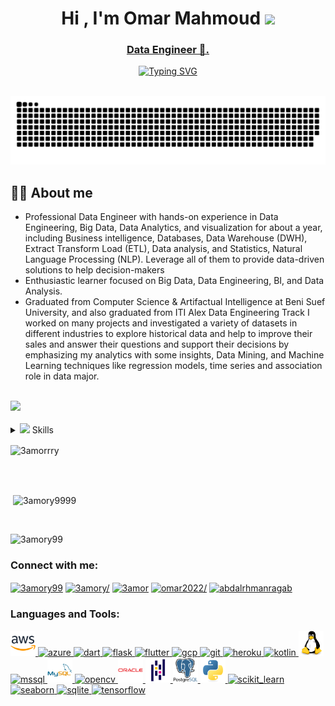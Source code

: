 <h1 align="center">Hi , I'm Omar Mahmoud <img src="https://media.giphy.com/media/hvRJCLFzcasrR4ia7z/giphy.gif" width="35"></h1>
<p align="center">
  <a href="https://www.linkedin.com/in/omar-mahmoud-5bb616175/"><h3 align="center">Data Engineer 🌟.</h3></a>
</p>

<p align="center">
  <a href="https://git.io/typing-svg"><img src="https://readme-typing-svg.demolab.com/?font=Fira+Code&pause=1000&color=8D3082&center=true&vCenter=true&width=435&lines=This+is+Omar+Mahmoud;Data+Engineer;ITI+Graduated+%3A)" alt="Typing SVG" /></a>
</p>
<br>
<div align="center">
  <a href="https://1999azzar.github.io/1999AZZAR/">
  <img  src="https://github.com/1999AZZAR/1999AZZAR/blob/main/resources/img/grid-snake.svg"
       alt="snake" /></a>
</div>


## :sassy_man:  About me

* Professional Data Engineer with hands-on experience in Data Engineering, Big Data, Data Analytics, and visualization for about a year, including Business intelligence, Databases, Data Warehouse (DWH), Extract Transform Load (ETL), Data analysis, and Statistics, Natural Language Processing (NLP). Leverage all of them to provide data-driven solutions to help decision-makers
* Enthusiastic learner focused on Big Data, Data Engineering, BI, and Data Analysis.
* Graduated from Computer Science & Artifactual Intelligence at Beni Suef University, and also graduated from ITI Alex Data Engineering Track I worked on many projects and investigated a variety of datasets in different industries to explore historical data and help to improve their sales and answer their questions and support their decisions by emphasizing my analytics with some insights, Data Mining, and Machine Learning techniques like regression models, time series and association role in data major.

<br>
<img src="https://user-images.githubusercontent.com/73097560/115834477-dbab4500-a447-11eb-908a-139a6edaec5c.gif"><br><br>

<details>
  <summary font-size = 50><picture><img src="https://media2.giphy.com/media/QssGEmpkyEOhBCb7e1/giphy.gif?cid=ecf05e47a0n3gi1bfqntqmob8g9aid1oyj2wr3ds3mg700bl&rid=giphy.gif" width = 20px></picture> Skills</summary>
<div>
<samp>

 <p align="center">
 

- **Programming Languages**:
    
    ![Python](https://img.shields.io/badge/Python%20-%2314354C.svg?style=for-the-badge&logo=python&logoColor=white)
    ![Java](https://img.shields.io/badge/Java-ED8B00?style=for-the-badge&logo=openjdk&logoColor=white)
    ![SQL](https://img.shields.io/badge/C%20-%232370ED.svg?style=for-the-badge&logo=c&logoColor=white)


<br>   

- **Data Engineering**:

    ![PL/SQL](https://img.shields.io/badge/PL/SQL-F80000?style=for-the-badge&logo=Oracle&logoColor=white)
    ![BigDataConcepts](https://img.shields.io/badge/BigDataConcepts-E7282D?style=for-the-badge&logo=ServerFault&logoColor=white)
    ![ETL](https://img.shields.io/badge/ETL-F68D2E?style=for-the-badge&logo=GoToMeeting&logoColor=white)
    ![Data Warehouse](https://img.shields.io/badge/DataWarehouse-D9232E?style=for-the-badge&logo=MicroStrategy&logoColor=white)
    ![NoSQL](https://img.shields.io/badge/NoSQL-7764FA?style=for-the-badge&logo=Osano&logoColor=white)
    ![ApacheCassandra](https://img.shields.io/badge/ApacheCassandra-1287B1?style=for-the-badge&logo=ApacheCassandra&logoColor=white)
    ![MongoDB](https://img.shields.io/badge/MongoDB-47A248?style=for-the-badge&logo=MongoDB&logoColor=white)

    
<br>

- **Data Analysis**:

   ![Microsoft SQL Server](https://img.shields.io/badge/MicrosoftSQLServer-CC2927?style=for-the-badge&logo=MicrosoftSQLServer&logoColor=white)
   ![PostgreSQL](https://img.shields.io/badge/PostgreSQL-4169E1?style=for-the-badge&logo=PostgreSQL&logoColor=white)
   ![NumPy](https://img.shields.io/badge/NumPy-013243?style=for-the-badge&logo=NumPy&logoColor=white)
   ![Pandas](https://img.shields.io/badge/Pandas-150458?style=for-the-badge&logo=pandas&logoColor=white)
  

<br>

- **Data Visualization**:

    ![PowerBI](https://img.shields.io/badge/PowerBI-F2C811?style=for-the-badge&logo=PowerBI&logoColor=white)
    ![Matplotlib](https://img.shields.io/badge/Matplotlib-0C1528?style=for-the-badge&logo=Soundcharts&logoColor=white)
    ![Seaborn](https://img.shields.io/badge/BusinessObjectWEBI-0FAAFF?style=for-the-badge&logo=SAP&logoColor=white)
    
<br>

 
 - **Server Administrations**:
    ![Windows](https://img.shields.io/badge/Windows-0078D6?style=for-the-badge&logo=windows&logoColor=white)
    ![Linux Red Hat](https://img.shields.io/badge/LinuxRedHat-EE0000?style=for-the-badge&logo=RedHat&logoColor=white)
    ![CentOS](https://img.shields.io/badge/Cent%20OS-262577?style=for-the-badge&logo=CentOS&logoColor=white)
    ![Bash Scripting](https://img.shields.io/badge/BashScripting-FCC624?style=for-the-badge&logo=Linux&logoColor=white)

<br>
 
 - **Workflow Platforms**:

    ![Airflow](https://img.shields.io/badge/Airflow-017CEE?style=for-the-badge&logo=Apache%20Airflow&logoColor=white)

    
<br>
 
 - **Version Control**:

    ![Git](https://img.shields.io/badge/Git-F05032?style=for-the-badge&logo=Git&logoColor=white)
    ![GitHub](https://img.shields.io/badge/GitHub-181717?style=for-the-badge&logo=GitHub&logoColor=white)
    ![Virtual Machines](https://img.shields.io/badge/VirtualMachines-183A61?style=for-the-badge&logo=VirtualBox&logoColor=white)
    
<br>

  - **Virtualization**:

    ![VirtualBox](https://img.shields.io/badge/VirtualBox-21416b?style=for-the-badge&logo=VirtualBox&logoColor=white)
    ![VMware Workstation](https://img.shields.io/badge/VMware-231f20?style=for-the-badge&logo=VMware&logoColor=white)
    
 <br>
 
 - **Microsoft Office Tools**:

    ![Microsoft Excel](https://img.shields.io/badge/MicrosoftExcel-217346?style=for-the-badge&logo=MicrosoftExcel&logoColor=white)
    ![Microsoft PowerPoint](https://img.shields.io/badge/MicrosoftPowerPoint-B7472A?style=for-the-badge&logo=MicrosoftPowerPoint&logoColor=white)
    ![Microsoft Word](https://img.shields.io/badge/MicrosoftWord-2B579A?style=for-the-badge&logo=MicrosoftWord&logoColor=white)
    ![Microsoft Project](https://img.shields.io/badge/MicrosoftProject-BF4722?style=for-the-badge&logo=MicrosoftOffice&logoColor=white)
    ![Microsoft OneNote](https://img.shields.io/badge/MicrosoftOneNote-7719AA?style=for-the-badge&logo=MicrosoftOneNote&logoColor=white)

 </p>
 </samp>
</div>
</details>
<p><img align="center" src="https://github-readme-stats.vercel.app/api/top-langs?username=3amory99&show_icons=true&locale=en&layout=compact" alt="3amorrry" /></p>
<br>

<br>
<p>&nbsp;<img align="center" src="https://github-readme-stats.vercel.app/api?username=3amory99&show_icons=true&locale=en" alt="3amory9999" /></p>
<br>

<p align="left"> <img src="https://komarev.com/ghpvc/?username=3amory99&label=Profile%20views&color=0e75b6&style=flat" alt="3amory99" /> </p>



<h3 align="left">Connect with me:</h3>
<p align="left">
<a href="https://twitter.com/OmarMah25544092" target="blank"><img align="center" src="https://raw.githubusercontent.com/rahuldkjain/github-profile-readme-generator/master/src/images/icons/Social/twitter.svg" alt="3amory99" height="30" width="40" /></a>
<a href="https://www.linkedin.com/in/omar-mahmoud-5bb616175/" target="blank"><img align="center" src="https://raw.githubusercontent.com/rahuldkjain/github-profile-readme-generator/master/src/images/icons/Social/linked-in-alt.svg" alt="3amory/" height="30" width="40" /></a>
<a href="https://kaggle.com/omarmahmoud111" target="blank"><img align="center" src="https://raw.githubusercontent.com/rahuldkjain/github-profile-readme-generator/master/src/images/icons/Social/kaggle.svg" alt="3amor" height="30" width="40" /></a>
<a href="https://fb.com/Mora898/" target="blank"><img align="center" src="https://raw.githubusercontent.com/rahuldkjain/github-profile-readme-generator/master/src/images/icons/Social/facebook.svg" alt="omar2022/" height="30" width="40" /></a>
<a href="https://instagram.com/3amory99" target="blank"><img align="center" src="https://raw.githubusercontent.com/rahuldkjain/github-profile-readme-generator/master/src/images/icons/Social/instagram.svg" alt="abdalrhmanragab" height="30" width="40" /></a>
</p>

<h3 align="left">Languages and Tools:</h3>
<p align="left"> <a href="https://aws.amazon.com" target="_blank" rel="noreferrer"> <img src="https://raw.githubusercontent.com/devicons/devicon/master/icons/amazonwebservices/amazonwebservices-original-wordmark.svg" alt="aws" width="40" height="40"/> </a> <a href="https://azure.microsoft.com/en-in/" target="_blank" rel="noreferrer"> <img src="https://www.vectorlogo.zone/logos/microsoft_azure/microsoft_azure-icon.svg" alt="azure" width="40" height="40"/> </a> <a href="https://dart.dev" target="_blank" rel="noreferrer"> <img src="https://www.vectorlogo.zone/logos/dartlang/dartlang-icon.svg" alt="dart" width="40" height="40"/> </a> <a href="https://flask.palletsprojects.com/" target="_blank" rel="noreferrer"> <img src="https://www.vectorlogo.zone/logos/pocoo_flask/pocoo_flask-icon.svg" alt="flask" width="40" height="40"/> </a> <a href="https://flutter.dev" target="_blank" rel="noreferrer"> <img src="https://www.vectorlogo.zone/logos/flutterio/flutterio-icon.svg" alt="flutter" width="40" height="40"/> </a> <a href="https://cloud.google.com" target="_blank" rel="noreferrer"> <img src="https://www.vectorlogo.zone/logos/google_cloud/google_cloud-icon.svg" alt="gcp" width="40" height="40"/> </a> <a href="https://git-scm.com/" target="_blank" rel="noreferrer"> <img src="https://www.vectorlogo.zone/logos/git-scm/git-scm-icon.svg" alt="git" width="40" height="40"/> </a> <a href="https://heroku.com" target="_blank" rel="noreferrer"> <img src="https://www.vectorlogo.zone/logos/heroku/heroku-icon.svg" alt="heroku" width="40" height="40"/> </a> <a href="https://kotlinlang.org" target="_blank" rel="noreferrer"> <img src="https://www.vectorlogo.zone/logos/kotlinlang/kotlinlang-icon.svg" alt="kotlin" width="40" height="40"/> </a> <a href="https://www.linux.org/" target="_blank" rel="noreferrer"> <img src="https://raw.githubusercontent.com/devicons/devicon/master/icons/linux/linux-original.svg" alt="linux" width="40" height="40"/> </a> <a href="https://www.microsoft.com/en-us/sql-server" target="_blank" rel="noreferrer"> <img src="https://www.svgrepo.com/show/303229/microsoft-sql-server-logo.svg" alt="mssql" width="40" height="40"/> </a> <a href="https://www.mysql.com/" target="_blank" rel="noreferrer"> <img src="https://raw.githubusercontent.com/devicons/devicon/master/icons/mysql/mysql-original-wordmark.svg" alt="mysql" width="40" height="40"/> </a> <a href="https://opencv.org/" target="_blank" rel="noreferrer"> <img src="https://www.vectorlogo.zone/logos/opencv/opencv-icon.svg" alt="opencv" width="40" height="40"/> </a> <a href="https://www.oracle.com/" target="_blank" rel="noreferrer"> <img src="https://raw.githubusercontent.com/devicons/devicon/master/icons/oracle/oracle-original.svg" alt="oracle" width="40" height="40"/> </a> <a href="https://pandas.pydata.org/" target="_blank" rel="noreferrer"> <img src="https://raw.githubusercontent.com/devicons/devicon/2ae2a900d2f041da66e950e4d48052658d850630/icons/pandas/pandas-original.svg" alt="pandas" width="40" height="40"/> </a> <a href="https://www.postgresql.org" target="_blank" rel="noreferrer"> <img src="https://raw.githubusercontent.com/devicons/devicon/master/icons/postgresql/postgresql-original-wordmark.svg" alt="postgresql" width="40" height="40"/> </a> <a href="https://www.python.org" target="_blank" rel="noreferrer"> <img src="https://raw.githubusercontent.com/devicons/devicon/master/icons/python/python-original.svg" alt="python" width="40" height="40"/> </a>  <a href="https://scikit-learn.org/" target="_blank" rel="noreferrer"> <img src="https://upload.wikimedia.org/wikipedia/commons/0/05/Scikit_learn_logo_small.svg" alt="scikit_learn" width="40" height="40"/> </a> <a href="https://seaborn.pydata.org/" target="_blank" rel="noreferrer"> <img src="https://seaborn.pydata.org/_images/logo-mark-lightbg.svg" alt="seaborn" width="40" height="40"/> </a> <a href="https://www.sqlite.org/" target="_blank" rel="noreferrer"> <img src="https://www.vectorlogo.zone/logos/sqlite/sqlite-icon.svg" alt="sqlite" width="40" height="40"/> </a> <a href="https://www.tensorflow.org" target="_blank" rel="noreferrer"> <img src="https://www.vectorlogo.zone/logos/tensorflow/tensorflow-icon.svg" alt="tensorflow" width="40" height="40"/> </a>  </p>
